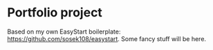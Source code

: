 Portfolio project
=================

Based on my own EasyStart boilerplate: https://github.com/sosek108/easystart.
Some fancy stuff will be here.

